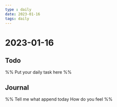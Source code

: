 ```yaml
---
type : daily
date: 2023-01-16
tags: daily
---
```


# 2023-01-16

## Todo
%%
Put your daily task here
%%


## Journal 
%%
Tell me what append today
How do you feel
%%